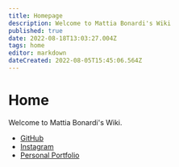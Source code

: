 ```yaml
---
title: Homepage
description: Welcome to Mattia Bonardi's Wiki
published: true
date: 2022-08-18T13:03:27.004Z
tags: home
editor: markdown
dateCreated: 2022-08-05T15:45:06.564Z
---
```


# Home
Welcome to Mattia Bonardi's Wiki.

- [GitHub](https://github.com/mattiabonardi)
- [Instagram](https://instagram.com/mattiaabonardi)
- [Personal Portfolio](https://mattiabonardi.herokuapp.com)